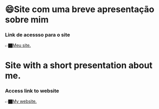 <h1>😄Site com uma breve apresentação sobre mim</h1>
<h3 style = text-align: center;> Link de acessso para o site </h3>
👉🏿<a href= "https://joao-vitor-090.github.io/portifolio/">Meu site.</a>

<h1>Site with a short presentation about me.</h1>
<h3 style = text-align: center;> Access link to website </h3>
👉🏿<a href= "https://joao-vitor-090.github.io/portifolio/">My website.</a>
